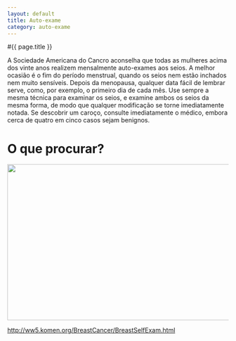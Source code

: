 ```yaml
---
layout: default
title: Auto-exame
category: auto-exame
---
```


#{{ page.title }}

<p>A Sociedade Americana do Cancro aconselha que todas as mulheres acima dos vinte anos realizem mensalmente auto-exames aos seios. A melhor ocasião é o fim do período menstrual, quando os seios nem estão inchados nem muito sensíveis. Depois da menopausa, qualquer data fácil de lembrar serve, como, por exemplo, o primeiro dia de cada mês. Use sempre a mesma técnica para examinar os seios, e examine ambos os seios da mesma forma, de modo que qualquer modificação se torne imediatamente notada. Se descobrir um caroço, consulte imediatamente o médico, embora cerca de quatro em cinco casos sejam benignos.</p> 
    <h1>O que procurar?</h1> 

<img src="http://www.cancrodamama.com/assets/2011/06/o-que-procurar.jpg" alt="" title="o-que-procurar" width="558" height="355" class="alignnone size-full wp-image-70" />

http://ww5.komen.org/BreastCancer/BreastSelfExam.html
